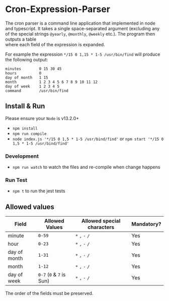 # Cron-Expression-Parser
The cron parser is a command line application that implemented in node and typescript. 
It takes a single space-separated argument (excluding any of the special strings `@yearly`, `@monthly`, `@weekly` etc.). The program then outputs a table  
where each field of the expression is expanded.

For example the expression `*/15 0 1,15 * 1-5 /usr/bin/find` will produce the following output:
```
minutes        0 15 30 45
hours          0
day of month   1 15
month          1 2 3 4 5 6 7 8 9 10 11 12
day of week    1 2 3 4 5
command        /usr/bin/find
```

## Install & Run
Please ensure your `Node` is v13.2.0+
* `npm install`
* `npm run compile`
* `node index.js '*/15 0 1,5 * 1-5 /usr/bind/find'` or `npm start '*/15 0 1,5 * 1-5 /usr/bind/find'`

### Development
* `npm run watch` to watch the files and re-compile when change happens

### Run Test
* `npm t` to run the jest tests

## Allowed values
| Field          | Allowed Values                                           | Allowed special characters | Mandatory? |
| -----------    | -----------                                              | -----------                | ---------- |
| minute         | `0-59`                                                   | `*` `,` `-` `/`            | Yes        |
| hour           | `0-23`                                                   | `*` `,` `-` `/`            | Yes        |
| day of month   | `1-31`                                                   | `*` `,` `-` `/`            | Yes        |
| month          | `1-12`                                                   | `*` `,` `-` `/`            | Yes        |
| day of week    | `0-7` (`0` & `7` is Sun)                                 | `*` `,` `-` `/`            | Yes        |

The order of the fields must be preserved.
